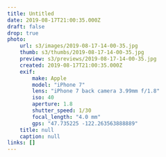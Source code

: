 ```yaml
---
title: Untitled
date: 2019-08-17T21:00:35.000Z
draft: false
drop: true
photo:
    url: s3/images/2019-08-17-14-00-35.jpg
    thumb: s3/thumbs/2019-08-17-14-00-35.jpg
    preview: s3/previews/2019-08-17-14-00-35.jpg
    created: 2019-08-17T21:00:35.000Z
    exif:
        make: Apple
        model: "iPhone 7"
        lens: "iPhone 7 back camera 3.99mm f/1.8"
        iso: 40
        aperture: 1.8
        shutter_speed: 1/30
        focal_length: "4.0 mm"
        gps: "47.735225 -122.263563888889"
    title: null
    caption: null
links: []
---
```

